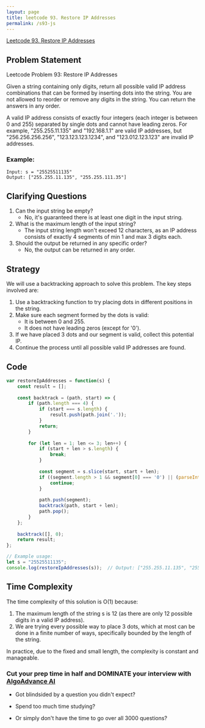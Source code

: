 ```yaml
---
layout: page
title: leetcode 93. Restore IP Addresses
permalink: /s93-js
---
```

[Leetcode 93. Restore IP Addresses](https://algoadvance.github.io/algoadvance/l93)
## Problem Statement

Leetcode Problem 93: Restore IP Addresses

Given a string containing only digits, return all possible valid IP address combinations that can be formed by inserting dots into the string. You are not allowed to reorder or remove any digits in the string. You can return the answers in any order.

A valid IP address consists of exactly four integers (each integer is between 0 and 255) separated by single dots and cannot have leading zeros. For example, "255.255.11.135" and "192.168.1.1" are valid IP addresses, but "256.256.256.256", "123.123.123.1234", and "123.012.123.123" are invalid IP addresses.

### Example:
```plaintext
Input: s = "25525511135"
Output: ["255.255.11.135", "255.255.111.35"]
```

## Clarifying Questions

1. Can the input string be empty?
   - No, it's guaranteed there is at least one digit in the input string.
2. What is the maximum length of the input string?
   - The input string length won't exceed 12 characters, as an IP address consists of exactly 4 segments of min 1 and max 3 digits each.
3. Should the output be returned in any specific order?
   - No, the output can be returned in any order.

## Strategy

We will use a backtracking approach to solve this problem. The key steps involved are:

1. Use a backtracking function to try placing dots in different positions in the string.
2. Make sure each segment formed by the dots is valid:
   - It is between 0 and 255.
   - It does not have leading zeros (except for '0').
3. If we have placed 3 dots and our segment is valid, collect this potential IP.
4. Continue the process until all possible valid IP addresses are found.

## Code

```javascript
var restoreIpAddresses = function(s) {
    const result = [];
    
    const backtrack = (path, start) => {
        if (path.length === 4) {
            if (start === s.length) {
                result.push(path.join('.'));
            }
            return;
        }
        
        for (let len = 1; len <= 3; len++) {
            if (start + len > s.length) {
                break;
            }
            
            const segment = s.slice(start, start + len);
            if ((segment.length > 1 && segment[0] === '0') || (parseInt(segment) > 255)) {
                continue;
            }
            
            path.push(segment);
            backtrack(path, start + len);
            path.pop();
        }
    };
    
    backtrack([], 0);
    return result;
};

// Example usage:
let s = "25525511135";
console.log(restoreIpAddresses(s));  // Output: ["255.255.11.135", "255.255.111.35"]
```

## Time Complexity

The time complexity of this solution is O(1) because:
1. The maximum length of the string s is 12 (as there are only 12 possible digits in a valid IP address).
2. We are trying every possible way to place 3 dots, which at most can be done in a finite number of ways, specifically bounded by the length of the string.

In practice, due to the fixed and small length, the complexity is constant and manageable.


### Cut your prep time in half and DOMINATE your interview with [AlgoAdvance AI](https://algoAdvance.com)

- Got blindsided by a question you didn't expect?

- Spend too much time studying?

- Or simply don't have the time to go over all 3000 questions?

